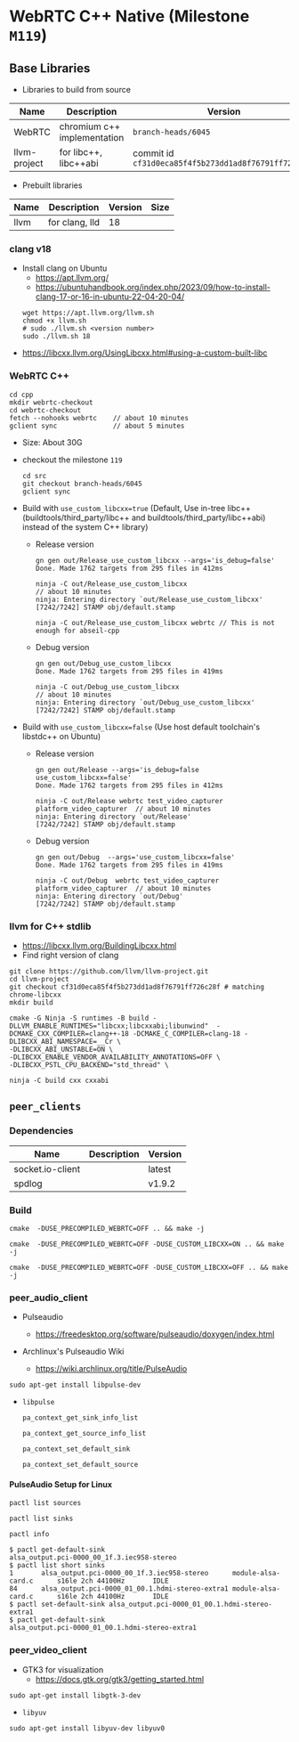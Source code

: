 
# WebRTC C++ Native (Milestone `M119`)

## Base Libraries
* Libraries to build from source

| Name | Description | Version | Size |
| --- | --- | --- | --- |
| WebRTC | chromium c++ implementation | `branch-heads/6045` | 22 G |
| llvm-project | for libc++, libc++abi | commit id `cf31d0eca85f4f5b273dd1ad8f76791ff726c28f` | 4.5 G |

* Prebuilt libraries

| Name | Description | Version | Size |
| --- | --- | --- | --- |
| llvm | for clang, lld | 18 |  |

### clang v18
* Install clang on Ubuntu
  * https://apt.llvm.org/
  * https://ubuntuhandbook.org/index.php/2023/09/how-to-install-clang-17-or-16-in-ubuntu-22-04-20-04/
  ```
  wget https://apt.llvm.org/llvm.sh
  chmod +x llvm.sh
  # sudo ./llvm.sh <version number>
  sudo ./llvm.sh 18

  ```
* https://libcxx.llvm.org/UsingLibcxx.html#using-a-custom-built-libc

### WebRTC C++
```
cd cpp
mkdir webrtc-checkout
cd webrtc-checkout
fetch --nohooks webrtc    // about 10 minutes
gclient sync              // about 5 minutes
```
* Size: About 30G
* checkout the milestone `119`
  ```
  cd src
  git checkout branch-heads/6045
  gclient sync
  ```
* Build with `use_custom_libcxx=true` (Default, Use in-tree libc++ (buildtools/third_party/libc++ and buildtools/third_party/libc++abi) instead of the system C++ library)
  * Release version
    ```
    gn gen out/Release_use_custom_libcxx --args='is_debug=false'
    Done. Made 1762 targets from 295 files in 412ms

    ninja -C out/Release_use_custom_libcxx                            // about 10 minutes
    ninja: Entering directory `out/Release_use_custom_libcxx'
    [7242/7242] STAMP obj/default.stamp
    ```
    ```
    ninja -C out/Release_use_custom_libcxx webrtc // This is not enough for abseil-cpp
    ```
  * Debug version
    ```
    gn gen out/Debug_use_custom_libcxx
    Done. Made 1762 targets from 295 files in 419ms

    ninja -C out/Debug_use_custom_libcxx                            // about 10 minutes
    ninja: Entering directory `out/Debug_use_custom_libcxx'
    [7242/7242] STAMP obj/default.stamp
    ```

* Build with `use_custom_libcxx=false` (Use host default toolchain's libstdc++ on Ubuntu)
  * Release version
    ```
    gn gen out/Release --args='is_debug=false use_custom_libcxx=false'
    Done. Made 1762 targets from 295 files in 412ms

    ninja -C out/Release webrtc test_video_capturer platform_video_capturer  // about 10 minutes
    ninja: Entering directory `out/Release'
    [7242/7242] STAMP obj/default.stamp
    ```
  * Debug version
    ```
    gn gen out/Debug  --args='use_custom_libcxx=false'
    Done. Made 1762 targets from 295 files in 419ms

    ninja -C out/Debug  webrtc test_video_capturer platform_video_capturer  // about 10 minutes
    ninja: Entering directory `out/Debug'
    [7242/7242] STAMP obj/default.stamp
    ```

### llvm for C++ stdlib
* https://libcxx.llvm.org/BuildingLibcxx.html
* Find right version of clang


```
git clone https://github.com/llvm/llvm-project.git
cd llvm-project
git checkout cf31d0eca85f4f5b273dd1ad8f76791ff726c28f # matching chrome-libcxx
mkdir build
```
```
cmake -G Ninja -S runtimes -B build -DLLVM_ENABLE_RUNTIMES="libcxx;libcxxabi;libunwind"  -DCMAKE_CXX_COMPILER=clang++-18 -DCMAKE_C_COMPILER=clang-18 -DLIBCXX_ABI_NAMESPACE=__Cr \
-DLIBCXX_ABI_UNSTABLE=ON \
-DLIBCXX_ENABLE_VENDOR_AVAILABILITY_ANNOTATIONS=OFF \
-DLIBCXX_PSTL_CPU_BACKEND="std_thread" \
```
```
ninja -C build cxx cxxabi
```


## `peer_clients`
### Dependencies

| Name | Description | Version |
| --- | --- | --- |
| socket.io-client | | latest |
| spdlog | | v1.9.2|

### Build
```
cmake  -DUSE_PRECOMPILED_WEBRTC=OFF .. && make -j

cmake  -DUSE_PRECOMPILED_WEBRTC=OFF -DUSE_CUSTOM_LIBCXX=ON .. && make -j

cmake  -DUSE_PRECOMPILED_WEBRTC=OFF -DUSE_CUSTOM_LIBCXX=OFF .. && make -j
```

### peer_audio_client
* Pulseaudio
  * https://freedesktop.org/software/pulseaudio/doxygen/index.html

* Archlinux's Pulseaudio Wiki
  * https://wiki.archlinux.org/title/PulseAudio

```
sudo apt-get install libpulse-dev
```
* `libpulse`
  ```
  pa_context_get_sink_info_list

  pa_context_get_source_info_list

  pa_context_set_default_sink

  pa_context_set_default_source
  ```

#### PulseAudio Setup for Linux
  ```
  pactl list sources
  ```

  ```
  pactl list sinks
  ```
  ```
  pactl info
  ```
  ```
  $ pactl get-default-sink
  alsa_output.pci-0000_00_1f.3.iec958-stereo
  $ pactl list short sinks
  1       alsa_output.pci-0000_00_1f.3.iec958-stereo      module-alsa-card.c      s16le 2ch 44100Hz       IDLE
  84      alsa_output.pci-0000_01_00.1.hdmi-stereo-extra1 module-alsa-card.c      s16le 2ch 44100Hz       IDLE
  $ pactl set-default-sink alsa_output.pci-0000_01_00.1.hdmi-stereo-extra1
  $ pactl get-default-sink
  alsa_output.pci-0000_01_00.1.hdmi-stereo-extra1
  ```
### peer_video_client
* GTK3 for visualization
  * https://docs.gtk.org/gtk3/getting_started.html
```
sudo apt-get install libgtk-3-dev
```
* `libyuv`
```
sudo apt-get install libyuv-dev libyuv0
```

